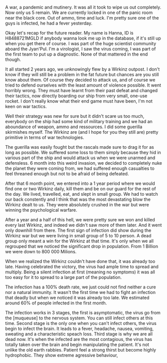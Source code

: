 A war, a pandemic and mutinery. It was all it took to wipe us out completely. Now only us 5 remain. We are currently locked in one of the panic room near the black core. Out of ammo, time and luck. I'm pretty sure one of the guys is infected, he had a fever yesterday.

Okay let's recap for the future reader.
My name is Hanna, ID is H8488721MGLD if anybody wanna look me up in the database, if it's still up when you get there of course. I was part of the huge scientist community aboard the Jyan'Pul. I'm a virologist, I saw the virus coming, I was part of the first team to put up a diagnostic. None of that mattered in the end though.

It all started 2 years ago, we unknowingly flew by a Wirkinz outpost. I don't know if they will still be a problem in the fat future but chances are you still know about them.
Of course they decided to attack us, and of course we tried to defend ourselves with the least amount of violence possible. It went horribly wrong. They must have learnt from their past defeat and changed their tactics, now directly boarding our ship from very small, one-use rocket. I don't really know what their end game must have been, I'm not keen on war tactics.

Well their strategy was new for sure but it didn't scare us too much, everybody on the ship had some kind of military training and we had an aboundance of weapon, ammo and ressources. I did some guerilla skirmishes myself. The Wirkinz are (and I hope for you they still are) pretty primitive in terms of war technologies.

The guerilla was easily fought but the rascals made sure to drag it for as long as possible. We suffered some loss to them simply because they hid in various part of the ship and would attack us when we were unarmed and defensless. 6 month into this weird invasion, we decided to completely nuke the planet they were coming from, we had suffered enough casualties to feel threaned enough but not to be afraid of being defeated. 

After that 6 month point, we entered into a 1 year period where we would find one or two Wirkinz daily, kill them and be on our guard for the rest of the day. We lived, travelled, eat, and slept in small group. We had to watch our back constently and I think that was the most devastating blow the Wirkinz dealt to us. They were absolutely crushed in the war but were winning the psychological warfare.

After a year and a half of this hell, we were pretty sure we won and killed every last Wirkinz, and indeed we didn't saw more of them later. And it went only downhill from there. The first sign of infection did show during the Wirkinz war but we were living in small group of 5 to 10 person. A dead group only meant a win for the Wirkinz at that time. It's only when we all regrouped that we noticed the significant drop in population. From 1 Billion we were down to 800 000 Milions.

When we realized the Wirkinz couldn't have done that, it was already too late. Having celebrated the victory, the virus had ample time to spread and multiply. Being a silent infection at first (meaning no symptoms) it was all too easy for it to spread to a large part of the population.

The infection has a 100% death rate, we just could not find neither a cure nor a natural immunity. It wasn't the first time we had to fight an infection that deadly but when we noticed it was already too late. We estimated around 60% of people infected in the first month.

The infection works in 3 stages, the first is asymptomatic, the virus go from the [muqueuse] to the nervous system. You can still infect others at this time.
Second stage is the only one when you can't infect others, the virus begin to infect the brain. It leads to a fever, headache, nausea, vomiting, sweating and a characteristic speach loss.
Third stage is why we are all dead now. It's when the infected are the most contagious, the virus has totally taken over the brain and begin manipulating the patient. It's not unlike the old earth rabbies. Patient feel a strong thirst but become highly hydrophobic. They show extreme agressive behaviour, 